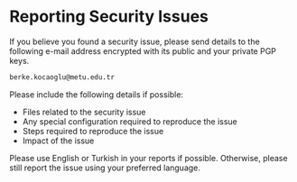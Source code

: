 # Reporting Security Issues

If you believe you found a security issue, please send details to the following
e-mail address encrypted with its public and your private PGP keys.

```email
berke.kocaoglu@metu.edu.tr
```

Please include the following details if possible:

- Files related to the security issue
- Any special configuration required to reproduce the issue
- Steps required to reproduce the issue
- Impact of the issue

Please use English or Turkish in your reports if possible. Otherwise, please
still report the issue using your preferred language.
